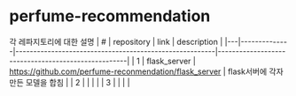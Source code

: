 # perfume-recommendation
각 레파지토리에 대한 설명
| # | repository   | link                                                   | description                                        |
|---|--------------|--------------------------------------------------------|----------------------------------------------------|
| 1 | flask_server | https://github.com/perfume-reconmendation/flask_server | flask서버에 각자 만든 모델을 합침                         |
| 2 |              |                                                        |                                                    |
| 3 |              |                                                        |                                                    |
